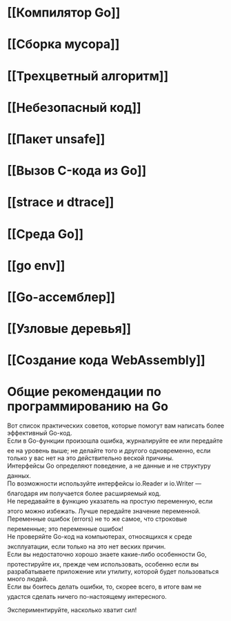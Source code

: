 # [[Компилятор Go]]
# [[Сборка мусора]]
# [[Трехцветный алгоритм]]
# [[Небезопасный код]]
# [[Пакет unsafe]]
# [[Вызов C-кода из Go]]
# [[strace и dtrace]]
# [[Среда Go]]
# [[go env]]
# [[Go-ассемблер]]
# [[Узловые деревья]]
# [[Создание кода WebAssembly]]

# Общие рекомендации  по программированию на Go

Вот список практических советов, которые помогут вам написать более эффективный Go-код.  
	 Если в Go-функции произошла ошибка, журналируйте ее или передайте ее на уровень выше; не делайте того и другого одновременно, если только у вас нет на это действительно веской причины.  
	 Интерфейсы Go определяют поведение, а не данные и не структуру данных.  
	 По возможности используйте интерфейсы io.Reader и io.Writer — благодаря им получается более расширяемый код.  
	 Не передавайте в функцию указатель на простую переменную, если этого можно избежать. Лучше передайте значение переменной.  
	 Переменные ошибок (errors) не то же самое, что строковые переменные; это переменные ошибок!  
	 Не проверяйте Go-код на компьютерах, относящихся к среде эксплуатации, если только на это нет веских причин.  
	 Если вы недостаточно хорошо знаете какие-либо особенности Go, протестируйте их, прежде чем использовать, особенно если вы разрабатываете приложение или утилиту, которой будет пользоваться много людей.  
	 Если вы боитесь делать ошибки, то, скорее всего, в итоге вам не удастся сделать ничего по-настоящему интересного. 

Экспериментируйте, насколько хватит сил!

